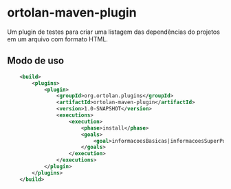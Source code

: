 # ortolan-maven-plugin

Um plugin de testes para criar uma listagem das dependências do projetos em um arquivo com formato HTML.

## Modo de uso

```xml
    <build>
        <plugins>
            <plugin>
                <groupId>org.ortolan.plugins</groupId>
                <artifactId>ortolan-maven-plugin</artifactId>
                <version>1.0-SNAPSHOT</version>
                <executions>
                    <execution>
                        <phase>install</phase>
                        <goals>
                            <goal>informacoesBasicas|informacoesSuperPom</goal>
                        </goals>
                    </execution>
                </executions>
            </plugin>
        </plugins>
    </build>
```